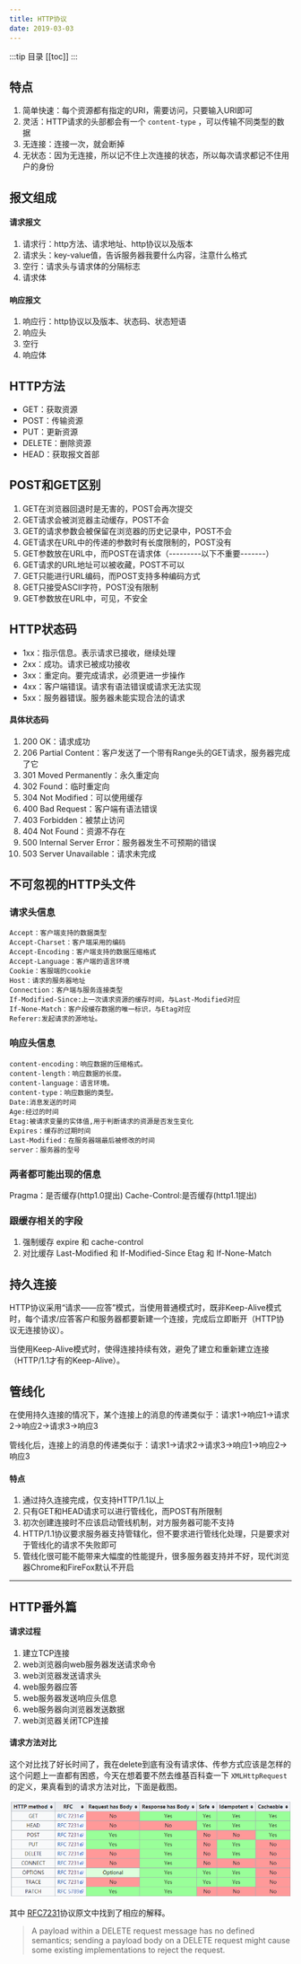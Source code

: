 ```yaml
---
title: HTTP协议
date: 2019-03-03
---
```


:::tip 目录
[[toc]]
:::

## 特点

1. 简单快速：每个资源都有指定的URI，需要访问，只要输入URI即可
2. 灵活：HTTP请求的头部都会有一个 `content-type` ，可以传输不同类型的数据
3. 无连接：连接一次，就会断掉
4. 无状态：因为无连接，所以记不住上次连接的状态，所以每次请求都记不住用户的身份

## 报文组成

#### 请求报文

1. 请求行：http方法、请求地址、http协议以及版本
2. 请求头：key-value值，告诉服务器我要什么内容，注意什么格式
3. 空行：请求头与请求体的分隔标志
4. 请求体

#### 响应报文

1. 响应行：http协议以及版本、状态码、状态短语
2. 响应头
3. 空行
4. 响应体

## HTTP方法

- GET：获取资源
- POST：传输资源
- PUT：更新资源
- DELETE：删除资源
- HEAD：获取报文首部

## POST和GET区别

1. GET在浏览器回退时是无害的，POST会再次提交
2. GET请求会被浏览器主动缓存，POST不会
3. GET的请求参数会被保留在浏览器的历史记录中，POST不会
4. GET请求在URL中的传递的参数时有长度限制的，POST没有
5. GET参数放在URL中，而POST在请求体（---------以下不重要-------）
6. GET请求的URL地址可以被收藏，POST不可以
7. GET只能进行URL编码，而POST支持多种编码方式
8. GET只接受ASCII字符，POST没有限制
9. GET参数放在URL中，可见，不安全

## HTTP状态码

- 1xx：指示信息。表示请求已接收，继续处理
- 2xx：成功。请求已被成功接收
- 3xx：重定向。要完成请求，必须更进一步操作
- 4xx：客户端错误。请求有语法错误或请求无法实现
- 5xx：服务器错误。服务器未能实现合法的请求

#### 具体状态码

1. 200 OK：请求成功
2. 206 Partial Content：客户发送了一个带有Range头的GET请求，服务器完成了它
3. 301 Moved Permanently：永久重定向
4. 302 Found：临时重定向
5. 304 Not Modified：可以使用缓存
6. 400 Bad Request：客户端有语法错误
7. 403 Forbidden：被禁止访问
8. 404 Not Found：资源不存在
9. 500 Internal Server Error：服务器发生不可预期的错误
10. 503 Server Unavailable：请求未完成

## 不可忽视的HTTP头文件

### 请求头信息

```
Accept：客户端支持的数据类型
Accept-Charset：客户端采用的编码
Accept-Encoding：客户端支持的数据压缩格式
Accept-Language：客户端的语言环境
Cookie：客服端的cookie
Host：请求的服务器地址
Connection：客户端与服务连接类型
If-Modified-Since:上一次请求资源的缓存时间，与Last-Modified对应
If-None-Match：客户段缓存数据的唯一标识，与Etag对应
Referer:发起请求的源地址。
```

### 响应头信息

```
content-encoding：响应数据的压缩格式。
content-length：响应数据的长度。
content-language：语言环境。
content-type：响应数据的类型。
Date:消息发送的时间
Age:经过的时间
Etag:被请求变量的实体值,用于判断请求的资源是否发生变化
Expires：缓存的过期时间
Last-Modified：在服务器端最后被修改的时间
server：服务器的型号
```

### 两者都可能出现的信息

Pragma：是否缓存(http1.0提出) Cache-Control:是否缓存(http1.1提出)

### 跟缓存相关的字段

1. 强制缓存 expire 和 cache-control
2. 对比缓存 Last-Modified 和 If-Modified-Since Etag 和 If-None-Match


## 持久连接

HTTP协议采用“请求——应答”模式，当使用普通模式时，既非Keep-Alive模式时，每个请求/应答客户和服务器都要新建一个连接，完成后立即断开（HTTP协议无连接协议）。

当使用Keep-Alive模式时，使得连接持续有效，避免了建立和重新建立连接（HTTP/1.1才有的Keep-Alive）。

## 管线化

在使用持久连接的情况下，某个连接上的消息的传递类似于：请求1->响应1->请求2->响应2->请求3->响应3

管线化后，连接上的消息的传递类似于：请求1->请求2->请求3->响应1->响应2->响应3

#### 特点

1. 通过持久连接完成，仅支持HTTP/1.1以上
2. 只有GET和HEAD请求可以进行管线化，而POST有所限制
3. 初次创建连接时不应该启动管线机制，对方服务器可能不支持
4. HTTP/1.1协议要求服务器支持管辖化，但不要求进行管线化处理，只是要求对于管线化的请求不失败即可
5. 管线化很可能不能带来大幅度的性能提升，很多服务器支持并不好，现代浏览器Chrome和FireFox默认不开启

---

## HTTP番外篇

#### 请求过程

1. 建立TCP连接
2. web浏览器向web服务器发送请求命令
3. web浏览器发送请求头
4. web服务器应答
5. web服务器发送响应头信息
6. web服务器向浏览器发送数据
7. web浏览器关闭TCP连接

#### 请求方法对比

这个对比找了好长时间了，我在delete到底有没有请求体、传参方式应该是怎样的这个问题上一直都有困惑，今天在想着要不然去维基百科查一下 `XMLHttpRequest` 的定义，果真看到的请求方法对比，下面是截图。

<img src="../images/requestMethod.png">

其中 [RFC7231](https://tools.ietf.org/html/rfc7231#section-4.3.5)协议原文中找到了相应的解释。

> A payload within a DELETE request message has no defined semantics;
   sending a payload body on a DELETE request might cause some existing
   implementations to reject the request.